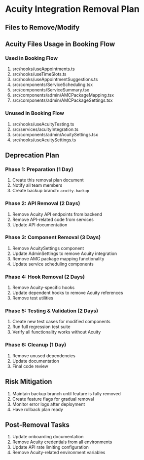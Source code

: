 # Acuity Integration Removal Plan

## Files to Remove/Modify

## Acuity Files Usage in Booking Flow

### Used in Booking Flow
1. src/hooks/useAppointments.ts
2. src/hooks/useTimeSlots.ts
3. src/hooks/useAppointmentSuggestions.ts
4. src/components/ServiceScheduling.tsx
5. src/components/ServiceSummary.tsx
6. src/components/admin/AMCPackageMapping.tsx
7. src/components/admin/AMCPackageSettings.tsx

### Unused in Booking Flow
1. src/hooks/useAcuityTesting.ts
2. src/services/acuityIntegration.ts
3. src/components/admin/AcuitySettings.tsx
4. src/hooks/useAcuitySettings.ts

## Deprecation Plan

### Phase 1: Preparation (1 Day)
1. Create this removal plan document
2. Notify all team members
3. Create backup branch: `acuity-backup`

### Phase 2: API Removal (2 Days)
1. Remove Acuity API endpoints from backend
2. Remove API-related code from services
3. Update API documentation

### Phase 3: Component Removal (3 Days)
1. Remove AcuitySettings component
2. Update AdminSettings to remove Acuity integration
3. Remove AMC package mapping functionality
4. Update service scheduling components

### Phase 4: Hook Removal (2 Days)
1. Remove Acuity-specific hooks
2. Update dependent hooks to remove Acuity references
3. Remove test utilities

### Phase 5: Testing & Validation (2 Days)
1. Create new test cases for modified components
2. Run full regression test suite
3. Verify all functionality works without Acuity

### Phase 6: Cleanup (1 Day)
1. Remove unused dependencies
2. Update documentation
3. Final code review

## Risk Mitigation
1. Maintain backup branch until feature is fully removed
2. Create feature flags for gradual removal
3. Monitor error logs after deployment
4. Have rollback plan ready

## Post-Removal Tasks
1. Update onboarding documentation
2. Remove Acuity credentials from all environments
3. Update API rate limiting configuration
4. Remove Acuity-related environment variables